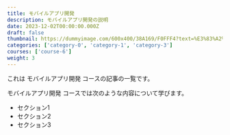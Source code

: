 ```yaml
---
title: モバイルアプリ開発
description: モバイルアプリ開発の説明
date: 2023-12-02T00:00:00.000Z
draft: false
thumbnail: https://dummyimage.com/600x400/38A169/F0FFF4?text=%E3%83%A2%E3%83%90%E3%82%A4%E3%83%AB%E3%82%A2%E3%83%97%E3%83%AA%E9%96%8B%E7%99%BA
categories: ['category-0', 'category-1', 'category-3']
courses: ['course-6']
weight: 3
---
```


これは モバイルアプリ開発 コースの記事の一覧です。

  モバイルアプリ開発 コースでは次のような内容について学びます。

  - セクション1
  - セクション2
  - セクション3